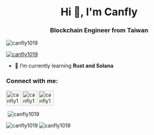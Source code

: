 <h1 align="center">Hi 👋, I'm Canfly</h1>
<h3 align="center">Blockchain Engineer from Taiwan</h3>

<p align="left"> <img src="https://komarev.com/ghpvc/?username=canfly1019&label=Profile%20views&color=0e75b6&style=flat-square" alt="canfly1019" /> </p>

<p align="left"> <a href="https://github.com/ryo-ma/github-profile-trophy"><img src="https://github-profile-trophy.vercel.app/?username=canfly1019" alt="canfly1019" /></a> </p>

- 🌱 I’m currently learning **Rust and Solana**

<h3 align="left">Connect with me:</h3>
<p align="left">
<a href="https://t.me/canfly1019" target="blank"><img align="center" src="https://encrypted-tbn0.gstatic.com/images?q=tbn:ANd9GcS_dbOUeCrOBe-mkfGD-fEjQNECJrkromWTYg&s" alt="canfly1019" height="40" width="40" /></a>
<a href="https://twitter.com/canfly1019" target="blank"><img align="center" src="https://raw.githubusercontent.com/rahuldkjain/github-profile-readme-generator/master/src/images/icons/Social/twitter.svg" alt="canfly1019" height="40" width="40" /></a>
<a href="https://linkedin.com/in/canfly1019" target="blank"><img align="center" src="https://raw.githubusercontent.com/rahuldkjain/github-profile-readme-generator/master/src/images/icons/Social/linked-in-alt.svg" alt="canfly1019" height="40" width="40" /></a>
</p>
<p>&nbsp;<img align="center" src="https://github-readme-stats.vercel.app/api?username=canfly1019&show_icons=true&locale=en" alt="canfly1019" /></p>
<p><img align="left" src="https://github-readme-stats.vercel.app/api/top-langs?username=canfly1019&show_icons=true&locale=en&layout=compact" alt="canfly1019" /></p>
<p><img align="center" src="https://github-readme-streak-stats.herokuapp.com/?user=canfly1019&" alt="canfly1019" /></p>

